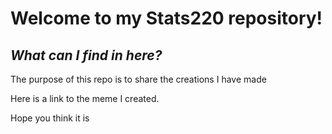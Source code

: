# **Welcome to my Stats220 repository!**

## ***What can I find in here?***
The purpose of this repo is to share the creations I have made

Here is a link to the meme I created. 

Hope you think it is 
